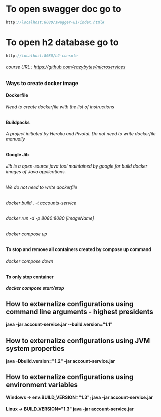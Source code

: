 # To open swagger doc go to

```java
http://localhost:8080/swagger-ui/index.html#
```

# To open h2 database go to

```java
http://localhost:8080/h2-console
```

###### course URL : https://github.com/eazybytes/microservices

### Ways to create docker image

#### Dockerfile

###### Need to create dockerfile with the list of instructions

#### Buildpacks

###### A project initiated by Heroku and Pivotal. Do not need to write dockerfile manually

#### Google Jib

###### Jib is a open-source java tool maintained by google for build docker images of Java applications.

###### We do not need to write dockerfile


###### docker build . -t accounts-service
###### docker run -d -p 8080:8080 [imageName]

###### docker compose up
#### To stop and remove all containers created by compose up command
###### docker compose down 
#### To only stop container
##### docker compose start/stop

## How to externalize configurations using command line arguments - highest presidents
#### java -jar account-service.jar --build.version="1.1"


## How to externalize configurations using JVM system properties
#### java -Dbuild.version="1.2" -jar account-service.jar


## How to externalize configurations using environment variables
#### Windows -> env:BUILD_VERSION="1.3"; java -jar account-service.jar
#### Linux -> BUILD_VERSION="1.3" java -jar account-service.jar